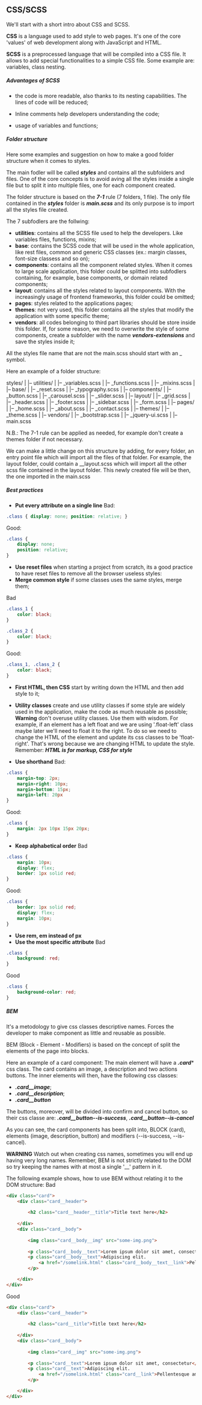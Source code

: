 ## CSS/SCSS

We'll start with a short intro about CSS and SCSS.

**CSS** is a language used to add style to web pages. It's one of the core 'values' of web development along with JavaScript and HTML.

**SCSS** is a preprocessed language that will be compiled into a CSS file. It allows to add special functionalities to a simple CSS file. Some example are: variables, class nesting.

##### Advantages of SCSS
* the code is more readable, also thanks to its nesting capabilities. The lines of code will be reduced;

* Inline comments help developers understanding the code;

* usage of variables and functions;

##### Folder structure

Here some examples and suggestion on how to make a good folder structure when it comes to styles.

The main fodler will be called *__styles__* and contains all the subfolders and files.
One of the core concepts is to avoid aving all the styles inside a single file but to split it into multiple files, one for each component created. 

The folder structure is based on the *__7-1__* rule (7 folders, 1 file).
The only file contained in the *__styles__* folder is *__main.scss__* and its only purpose is to import all the styles file created.

The 7 subfodlers are the follwing:

* **utilities**: contains all the SCSS file used to help the developers. Like variables files, functions, mixins;
* **base**: contains the SCSS code that will be used in the whole application, like rest files, common and generic CSS classes (ex.: margin classes, font-size classess and so on);
* **components**: contains all the component related styles. When it comes to large scale application, this folder could be splitted into subfodlers containing, for example, base components, or domain related components;
* **layout**: contains all the styles related to layout components. With the increasingly usage of frontend frameworks, this folder could be omitted;
* **pages**: styles related to the applications pages;
* **themes**: not very used, this folder contains all the styles that modify the application with some specific theme;
* **vendors**: all codes belonging to third part libraries should be store inside this folder. If, for some reason, we need to overwrite the style of some components, create a subfolder with the name *__vendors-extensions__* and save the styles inside it;

All the styles file name that are not the main.scss should start with an _ symbol.

Here an example of a folder structure:

styles/
|
|– utilities/
|   |– _variables.scss
|   |– _functions.scss
|   |– _mixins.scss 
|
|– base/
|   |– _reset.scss
|   |– _typography.scss
|
|– components/
|   |– _button.scss 
|   |– _carousel.scss
|   |– _slider.scss 
|
|– layout/
|   |– _grid.scss
|   |– _header.scss
|   |– _footer.scss
|   |– _sidebar.scss
|   |– _form.scss
|
|– pages/
|   |– _home.scss
|   |– _about.scss
|   |– _contact.scss
|
|– themes/
|   |– _theme.scss
|
|– vendors/
|   |– _bootstrap.scss
|   |– _jquery-ui.scss
|
|– main.scss


N.B.: The 7-1 rule can be applied as needed, for example don't create a themes folder if not necessary.

We can make a little change on this structure by adding, for every folder, an entry point file which will import all the files of that folder.
For example, the layout folder, could contain a __layout.scss which will import all the other scss file contained in the layout folder.
This newly created file will be then, the one imported in the main.scss

##### Best practices
* **Put every attribute on a single line** 
Bad:
```css
.class { display: none; position: relative; }
```

Good:
```css
.class {
	display: none;
	position: relative;
}
```
* **Use reset files** when starting a project from scratch, its a good practice to have reset files to remove all the browser useless styles:
* **Merge common style** if some classes uses the same styles, merge them;

Bad
```css
.class_1 {
	color: black;
}

.class_2 {
	color: black;
}
```

Good:
```css
.class_1, .class_2 {
	color: black;
}
```
* **First HTML, then CSS** start by writing down the HTML and then add style to it;
* **Utility classes** create and use utility classes if some style are widely used in the application, make the code as much reusable as possible;
**Warning** don't overuse utility classes. Use them with wisdom.
For example, if an element has a left float and we are using '.float-left' class maybe later we'll need to float it to the right. To do so we need to change the HTML of the element and update its css classes to be 'float-right'. That's wrong because we are changing HTML to update the style.
Remember:
*__HTML is for markup, CSS for style__*

* **Use shorthand** 
Bad:
```css
.class {
	margin-top: 2px;
	margin-right: 10px;
	margin-bottom: 15px;
	margin-left: 20px
}
```

Good:
```css
.class {
	margin: 2px 10px 15px 20px;
}
```
* **Keep alphabetical order** 
Bad
```css
.class {
	margin: 10px;
	display: flex;
	border: 1px solid red;
}
```

Good:
```css
.class {
	border: 1px solid red;
	display: flex;
	margin: 10px;
}
```

* **Use rem, em instead of px**
* **Use the most specific attribute**
Bad
```css
.class {
    background: red;
}
```

Good
```css
.class {
    background-color: red;
}
```

##### BEM
It's a metodology to give css classes descriptive names. Forces the developer to make component as little and reusable as possible.

BEM (Block - Element - Modifiers) is based on the concept of split the elements of the page into blocks.

Here an example of a card component:
The main element will have a *__.card__** css class.
The card contains an image, a description and two actions buttons.
The inner elements will then, have the following css classes:
* *__.card\_\_image__*;
* *__.card\_\_description__*;
* *__.card\_\_button__*

The buttons, moreover, will be divided into confirm and cancel button, so their css classe are: *__.card\_\_button--is-success__*, *__.card\_\_button--is-cancel__*

As you can see, the card components has been split into, BLOCK (card), elements (image, description, button) and modifiers (--is-success, --is-cancel).

**WARNING**
Watch out when creating css names, sometimes you will end up having very long names. Remember, BEM is not strictly related to the DOM so try keeping the names with at most a single '__' pattern in it.

The following example shows, how to use BEM without relating it to the DOM structure:
Bad
```html
<div class="card">
    <div class="card__header">
        
        <h2 class="card__header__title">Title text here</h2>
    
    </div>
    <div class="card__body">
        
        <img class="card__body__img" src="some-img.png">
        
        <p class="card__body__text">Lorem ipsum dolor sit amet, consectetur</p>
        <p class="card__body__text">Adipiscing elit.
            <a href="/somelink.html" class="card__body__text__link">Pellentesque amet</a>
        </p>

    </div>
</div>
```

Good
```html
<div class="card">
    <div class="card__header">
        
        <h2 class="card__title">Title text here</h2>
    
    </div>
    <div class="card__body">
        
        <img class="card__img" src="some-img.png">
        
        <p class="card__text">Lorem ipsum dolor sit amet, consectetur</p>
        <p class="card__text">Adipiscing elit.
            <a href="/somelink.html" class="card__link">Pellentesque amet</a>
        </p>

    </div>
</div>
```

